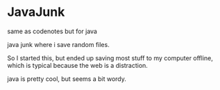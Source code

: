 # JavaJunk
same as codenotes but for java

java junk where i save random files.

So I started this, but ended up saving most stuff to my computer offline, 
which is typical because the web is a distraction.

java is pretty cool, but seems a bit wordy.
